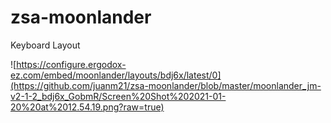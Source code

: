 # zsa-moonlander
Keyboard  Layout

![https://configure.ergodox-ez.com/embed/moonlander/layouts/bdj6x/latest/0](https://github.com/juanm21/zsa-moonlander/blob/master/moonlander_jm-v2-1-2_bdj6x_GobmR/Screen%20Shot%202021-01-20%20at%2012.54.19.png?raw=true)


